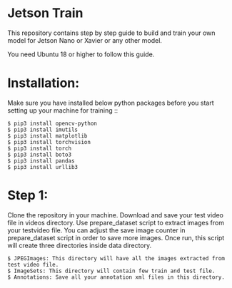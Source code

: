 Jetson Train
==========

This repository contains step by step guide to build and train your own model for Jetson Nano or Xavier or any other model. 

You need Ubuntu 18 or higher to follow this guide.


Installation:
=============
Make sure you have installed below python packages before you start setting up your machine for training ::

    $ pip3 install opencv-python
	$ pip3 install imutils
	$ pip3 install matplotlib
	$ pip3 install torchvision
	$ pip3 install torch
	$ pip3 install boto3
	$ pip3 install pandas
	$ pip3 install urllib3


Step 1:
=============
Clone the repository in your machine. Download and save your test video file in videos directory. Use prepare_dataset script to extract images from your testvideo file. You can adjust the save image counter in prepare_dataset script in order to save more images. Once run, this script will create three directories inside data directory. 

    $ JPEGImages: This directory will have all the images extracted from test video file.
	$ ImageSets: This directory will contain few train and test file.
	$ Annotations: Save all your annotation xml files in this directory.